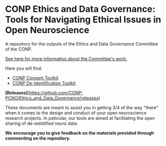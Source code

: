 # CONP Ethics and Data Governance: Tools for Navigating Ethical Issues in Open Neuroscience
A repository for the outputs of the Ethics and Data Governance Committee of the CONP.

[See here for more information about the Committee's work.](https://conp.ca/ethics-data-governance/)

Here you will find:
* [CONP Consent Toolkit](https://github.com/CONP-PCNO/Ethics_and_Data_Governance/blob/main/CONP%20Consent%20Toolkit.md)
* [CONP De-Identification Toolkit](https://github.com/CONP-PCNO/Ethics_and_Data_Governance/blob/main/CONP%20De-Identification%20Toolkit.md)

**[Releases]**(https://github.com/CONP-PCNO/Ethics_and_Data_Governance/releases)

These documents are meant to assist you in getting 3/4 of the way "there" when it comes to the design and conduct of your open neuroscience research projects. In paticular, our tools are aimed at facilitating the open sharing of de-iedntified neuro data.

**We encourage you to give feedback on the materials provided through commenting on the repository.**

